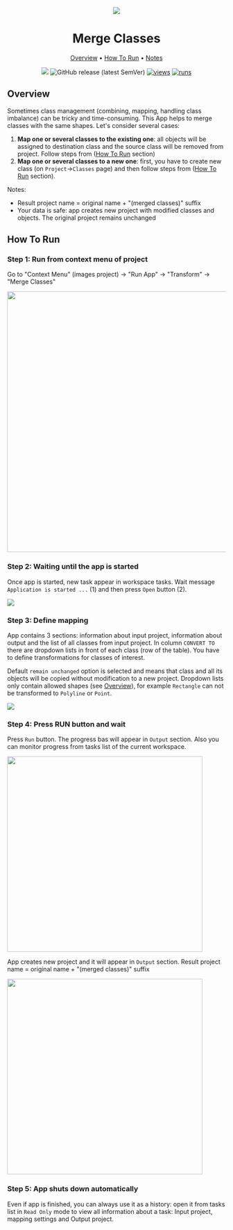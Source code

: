 <div align="center" markdown> 

<img src="https://user-images.githubusercontent.com/48245050/182373199-573b10b1-34ef-4901-9a57-bf3e2d4f8c8d.png"/>

# Merge Classes
  
<p align="center">

  <a href="#Overview">Overview</a> •
  <a href="#How-To-Run">How To Run</a> •
  <a href="#Notes">Notes</a>
</p>

[![](https://img.shields.io/badge/slack-chat-green.svg?logo=slack)](https://supervise.ly/slack) 
![GitHub release (latest SemVer)](https://img.shields.io/github/v/release/supervisely-ecosystem/merge-classes)
[![views](https://app.supervise.ly/img/badges/views/supervisely-ecosystem/merge-classes)](https://supervise.ly)
[![runs](https://app.supervise.ly/img/badges/runs/supervisely-ecosystem/merge-classes)](https://supervise.ly)

</div>

## Overview 

Sometimes class management (combining, mapping, handling class imbalance) can be tricky and time-consuming. This App helps to merge classes with the same shapes. Let's consider several cases:

1. **Map one or several classes to the existing one**: all objects will be assigned to destination class and the source class will be removed from project. Follow steps from (<a href="#How-To-Run">How To Run</a> section) 
2. **Map one or several classes to a new one**: first, you have to create new class (on `Project`->`Classes` page) and then follow steps from (<a href="#How-To-Run">How To Run</a> section).

Notes:
- Result project name = original name + "(merged classes)" suffix
- Your data is safe: app creates new project with modified classes and objects. The original project remains unchanged


## How To Run

### Step 1: Run from context menu of project

Go to "Context Menu" (images project) -> "Run App" -> "Transform" -> "Merge Classes"

<img src="https://i.imgur.com/9fFK4KG.png" width="600"/>

### Step 2:  Waiting until the app is started
Once app is started, new task appear in workspace tasks. Wait message `Application is started ...` (1) and then press `Open` button (2).

<img src="https://i.imgur.com/uo1xJUJ.png"/>

### Step 3: Define mapping

App contains 3 sections: information about input project, information about output and the list of all classes from input project. In column `CONVERT TO` there are dropdown lists in front of each class (row of the table). You have to define transformations for classes of interest. 

Default `remain unchanged` option is selected and means that class and all its objects will be copied without modification to a new project. Dropdown lists only contain allowed shapes (see <a href="#Overview">Overview</a>), for example `Rectangle` can not be transformed to `Polyline` or `Point`. 

<img src="https://i.imgur.com/L9MSbLd.png"/>

### Step 4: Press RUN button and wait

Press `Run` button. The progress bas will appear in `Output` section. Also you can monitor progress from tasks list of the current workspace.

<img src="https://i.imgur.com/rCNNniF.png" width="450"/>

App creates new project and it will appear in `Output` section. Result project name = original name + "(merged classes)" suffix

<img src="https://i.imgur.com/rmAzI1G.png" width="450"/>

### Step 5: App shuts down automatically

Even if app is finished, you can always use it as a history: open it from tasks list in `Read Only` mode to view all information about a task: Input project, mapping settings and Output project. 
